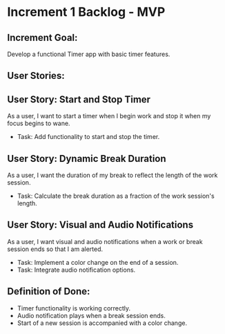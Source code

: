 # Increment 1 Backlog - MVP

## Increment Goal:

Develop a functional Timer app with basic timer features.

## User Stories:

## User Story: Start and Stop Timer

As a user, I want to start a timer when I begin work and stop it when my focus begins to wane.

-   Task: Add functionality to start and stop the timer.

## User Story: Dynamic Break Duration

As a user, I want the duration of my break to reflect the length of the work session.

-   Task: Calculate the break duration as a fraction of the work session's length.

## User Story: Visual and Audio Notifications

As a user, I want visual and audio notifications when a work or break session ends so that I am alerted.

-   Task: Implement a color change on the end of a session.
-   Task: Integrate audio notification options.

## Definition of Done:

-   Timer functionality is working correctly.
-   Audio notification plays when a break session ends.
-   Start of a new session is accompanied with a color change.
